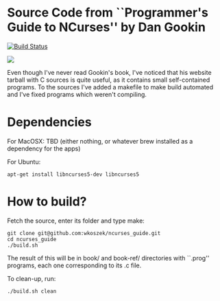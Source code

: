 # Source Code from ``Programmer's Guide to NCurses'' by Dan Gookin

[![Build Status](https://travis-ci.org/wkoszek/ncurses_guide.svg?branch=master)](https://travis-ci.org/wkoszek/ncurses_guide)

<a href="http://www.amazon.com/gp/product/0470107596/ref=as_li_tl?ie=UTF8&camp=1789&creative=390957&creativeASIN=0470107596&linkCode=as2&tag=wojcadamkoszh-20&linkId=MGOJX6VUG7MNU4C5"><img border="0" src="http://ws-na.amazon-adsystem.com/widgets/q?_encoding=UTF8&ASIN=0470107596&Format=_SL250_&ID=AsinImage&MarketPlace=US&ServiceVersion=20070822&WS=1&tag=wojcadamkoszh-20" ></a><img src="http://ir-na.amazon-adsystem.com/e/ir?t=wojcadamkoszh-20&l=as2&o=1&a=0470107596" width="1" height="1" border="0" alt="" style="border:none !important; margin:0px !important;" />

Even though I've never read Gookin's book, I've noticed that his website
tarball with C sources is quite useful, as it contains small self-contained
programs. To the sources I've added a makefile to make build automated and
I've fixed programs which weren't compiling.

# Dependencies

For MacOSX: TBD (either nothing, or whatever brew installed as a dependency
for the apps)

For Ubuntu:

	apt-get install libncurses5-dev libncurses5

# How to build?

Fetch the source, enter its folder and type make:

	git clone git@github.com:wkoszek/ncurses_guide.git
	cd ncurses_guide
	./build.sh

The result of this will be in book/ and book-ref/ directories with ``.prog''
programs, each one corresponding to its .c file.

To clean-up, run:

	./build.sh clean
